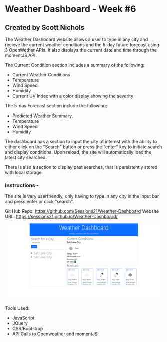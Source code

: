 # Weather Dashboard - Week #6
## Created by Scott Nichols

The Weather Dashboard website allows a user to type in any city and recieve the current weather conditions and the 5-day future forecast using 3 OpenWether APIs.  It also displays the current date and time through the momentJS API.

The Current Condition section includes a summary of the following:
* Current Weather Conditions
* Temperature
* Wind Speed
* Humidity
* Current UV Index with a color display showing the severity  

The 5-day Forecast section include the following:
* Predicted Weather Summary,
* Temperature
* Wind Speed
* Humidity

The dashboard has a section to input the city of interest with the ability to either click on the "Search" button or press the "enter" key to initiate search and display conditions. Upon reload, the site will automatically load the latest city searched.

There is also a section to display past searches, that is persistently stored with local storage.

### Instructions -
The site is very userfriendly, only having to type in any city in the input bar and press enter or click "search".

Git Hub Repo: https://github.com/Sessions21/Weather-Dashboard
Website URL: https://sessions21.github.io/Weather-Dashboard/


![Screenshot-of-website](assets/images/Weather-Dashboard.jpg)

Tools Used:
* JavaScript
* JQuery
* CSS/Bootstrap
* API Calls to Openweather and momentJS


